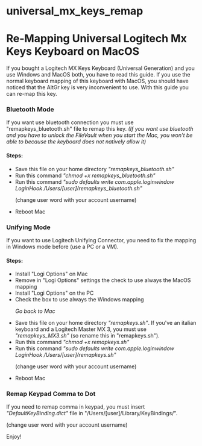 # universal_mx_keys_remap
<H1>Re-Mapping Universal Logitech Mx Keys Keyboard on MacOS</H1>

If you bought a Logitech MX Keys Keyboard (Universal Generation) and you use Windows and MacOS both, you have to read this guide.
If you use the normal keyboard mapping of this keyboard with MacOS, you should have noticed that the AltGr key is very inconvenient to use.
With this guide you can re-map this key.

<H3>Bluetooth Mode</H3>

If you want use bluetooth connection you must use "remapkeys_bluetooth.sh" file to remap this key. <i>(If you want use bluetooth and you have to unlock the FileVault when you start the Mac, you won't be able to because the keyboard does not natively allow it)</i>

<H4>Steps:</H4>
<ul>
  <li>Save this file on your home directory <i>"remapkeys_bluetooth.sh"</i></li>
  <li>Run this command <i>"chmod +x remapkeys_bluetooth.sh"</i></li>
  <li>Run this command <i>"sudo defaults write com.apple.loginwindow LoginHook /Users/[user]/remapkeys_bluetooth.sh"</i> <p>(change user word with your account username)</p></li>
  <li>Reboot Mac</li>
</ul>
<p></p>
<p></p>
<p></p>

<H3>Unifying Mode</H3>

If you want to use Logitech Unifying Connector, you need to fix the mapping in Windows mode before (use a PC or a VM).

<H4>Steps:</H4>
<ul>
  <li>Install "Logi Options" on Mac</li>
  <li>Remove in "Logi Options" settings the check to use always the MacOS mapping</li>
  <li>Install "Logi Options" on the PC</li>
  <li>Check the box to use always the Windows mapping</li>
  <p></p>
  <p><i>Go back to Mac</i></p>
  <li>Save this file on your home directory <i>"remapkeys.sh"</i>. If you've an italian keyboard and a Logitech Master MX 3, you must use <i>"remapkeys_MX3.sh"</i> (so rename this in "remapkeys.sh"). </li>
  <li>Run this command <i>"chmod +x remapkeys.sh"</i></li>
  <li>Run this command <i>"sudo defaults write com.apple.loginwindow LoginHook /Users/[user]/remapkeys.sh"</i> <p>(change user word with your account username)</p></li>
  <li>Reboot Mac</li>
</ul>


<H3>Remap Keypad Comma to Dot</H3>

If you need to remap comma in keypad, you must insert <i>"DefaultKeyBinding.dict"</i> file in "/Users/[user]/Library/KeyBindings/". <p>(change user word with your account username)</p>

Enjoy!
